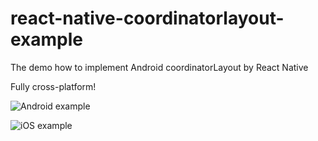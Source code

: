 # react-native-coordinatorlayout-example
The demo how to implement Android coordinatorLayout by React Native

Fully cross-platform!

![Android example](https://github.com/zjkhiyori/react-native-coordinatorlayout-example/blob/master/example/android.gif)

![iOS example](https://github.com/zjkhiyori/react-native-coordinatorlayout-example/blob/master/example/ios.gif)
